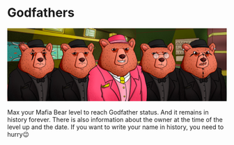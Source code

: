 # Godfathers

![](../.gitbook/assets/godfathers_bears.png)

Max your Mafia Bear level to reach Godfather status. And it remains in history forever. There is also information about the owner at the time of the level up and the date. If you want to write your name in history, you need to hurry😉
